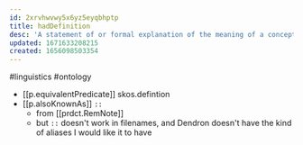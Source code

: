 ```yaml
---
id: 2xrvhwvwy5x6yz5eyqbhptp
title: hadDefinition
desc: 'A statement of or formal explanation of the meaning of a concept.'
updated: 1671633208215
created: 1656098503354
---
```


#linguistics #ontology 

- [[p.equivalentPredicate]] skos.defintion
- [[p.alsoKnownAs]] `::`
  - from [[prdct.RemNote]]
  - but `::` doesn't work in filenames, and Dendron doesn't have the kind of aliases I would like it to have


